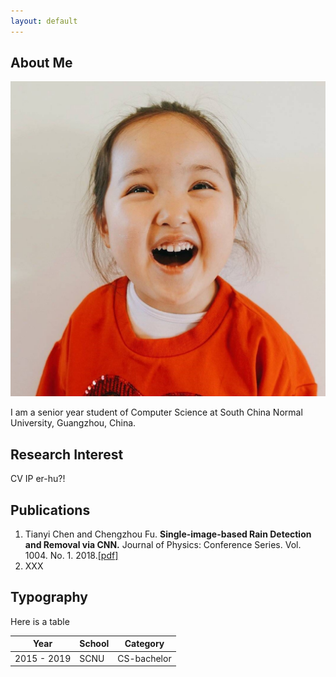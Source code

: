 ```yaml
---
layout: default
---
```


## About Me

<img class="profile-picture" src="xiaogangji.jpg">

I am a senior year student of Computer Science at South China Normal University, Guangzhou, China.

## Research Interest

CV IP er-hu?!

## Publications

1. Tianyi Chen and Chengzhou Fu. **Single-image-based Rain Detection and Removal via CNN.** Journal of Physics: Conference Series. Vol. 1004. No. 1. 2018.[[pdf]](http://iopscience.iop.org/article/10.1088/1742-6596/1004/1/012007/pdf)
2. XXX

## Typography

<!-- This is a [link](http://google.com). Something *italics* and something **bold**. -->

Here is a table

Year        | School |  Category
------------|--------|------------
2015 - 2019 |  SCNU  | CS-bachelor

<!-- ---

Here is a blockquote

> To a great mind, nothing is little -->

<!-- ## References

* Foo Bar: Head of Department, Placeholder Names, Lorem
* John Doe: Associate Professor, Department of Computer Science, Ipsum -->

